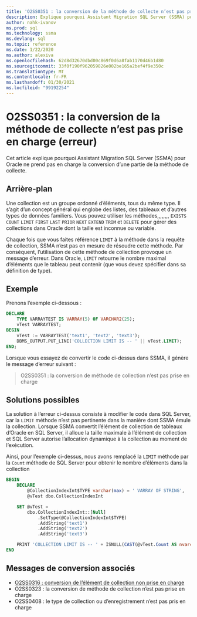 ```yaml
---
title: 'O2SS0351 : la conversion de la méthode de collecte n’est pas prise en charge (erreur)'
description: Explique pourquoi Assistant Migration SQL Server (SSMA) pour Oracle ne prend pas en charge la conversion d’une partie de la méthode de collection.
author: nahk-ivanov
ms.prod: sql
ms.technology: ssma
ms.devlang: sql
ms.topic: reference
ms.date: 1/22/2020
ms.author: alexiva
ms.openlocfilehash: 62d8d32670dbd00c869f0d6a8fab1170d46b1d80
ms.sourcegitcommit: 33f0f190f962059826e002be165a2bef4f9e350c
ms.translationtype: MT
ms.contentlocale: fr-FR
ms.lasthandoff: 01/30/2021
ms.locfileid: "99192254"
---
```

# <a name="o2ss0351-conversion-of-collection-method-not-supported-error"></a>O2SS0351 : la conversion de la méthode de collecte n’est pas prise en charge (erreur)

Cet article explique pourquoi Assistant Migration SQL Server (SSMA) pour Oracle ne prend pas en charge la conversion d’une partie de la méthode de collecte.

## <a name="background"></a>Arrière-plan

Une collection est un groupe ordonné d’éléments, tous du même type. Il s’agit d’un concept général qui englobe des listes, des tableaux et d’autres types de données familiers. Vous pouvez utiliser les méthodes,,,,,,,, `EXISTS` `COUNT` `LIMIT` `FIRST` `LAST` `PRIOR` `NEXT` `EXTEND` `TRIM` et `DELETE` pour gérer des collections dans Oracle dont la taille est inconnue ou variable.

Chaque fois que vous faites référence `LIMIT` à la méthode dans la requête de collection, SSMA n’est pas en mesure de résoudre cette méthode. Par conséquent, l’utilisation de cette méthode de collection provoque un message d’erreur. Dans Oracle, `LIMIT` retourne le nombre maximal d’éléments que le tableau peut contenir (que vous devez spécifier dans sa définition de type).

## <a name="example"></a>Exemple

Prenons l’exemple ci-dessous :

```sql
DECLARE
    TYPE VARRAYTEST IS VARRAY(5) OF VARCHAR2(25);
    vTest VARRAYTEST;
BEGIN
    vTest := VARRAYTEST('text1', 'text2', 'text3');
    DBMS_OUTPUT.PUT_LINE('COLLECTION LIMIT IS -- ' || vTest.LIMIT);
END;
```

Lorsque vous essayez de convertir le code ci-dessus dans SSMA, il génère le message d’erreur suivant :

> O2SS0351 : la conversion de méthode de collection n’est pas prise en charge

## <a name="possible-remedies"></a>Solutions possibles

La solution à l’erreur ci-dessus consiste à modifier le code dans SQL Server, car la `LIMIT` méthode n’est pas pertinente dans la manière dont SSMA émule la collection. Lorsque SSMA convertit l’élément de collection de tableaux d’Oracle en SQL Server, il alloue la taille maximale à l’élément de collection et SQL Server autorise l’allocation dynamique à la collection au moment de l’exécution.

Ainsi, pour l’exemple ci-dessus, nous avons remplacé la `LIMIT` méthode par la `Count` méthode de SQL Server pour obtenir le nombre d’éléments dans la collection

```sql
BEGIN
    DECLARE
        @CollectionIndexInt$TYPE varchar(max) = ' VARRAY OF STRING',
        @vTest dbo.CollectionIndexInt

    SET @vTest =
        dbo.CollectionIndexInt::[Null]
            .SetType(@CollectionIndexInt$TYPE)
            .AddString('text1')
            .AddString('text2')
            .AddString('text3')

    PRINT 'COLLECTION LIMIT IS -- ' + ISNULL(CAST(@vTest.Count AS nvarchar(max)), '')
END
```

## <a name="related-conversion-messages"></a>Messages de conversion associés

* [O2SS0316 : conversion de l’élément de collection non prise en charge](o2ss0408.md)
* O2SS0323 : la conversion de méthode de collection n’est pas prise en charge
* O2SS0408 : le type de collection ou d’enregistrement n’est pas pris en charge
